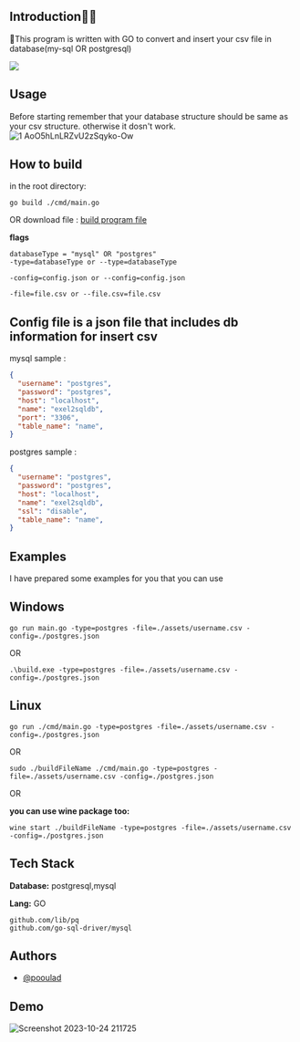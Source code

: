## Introduction👨‍💻

🚨This program is written with GO to convert and insert your csv file in database(my-sql OR postgresql) 

<a href="https://www.coffeebede.com/poulad"><img class="img-fluid" src="https://coffeebede.ir/DashboardTemplateV2/app-assets/images/banner/default-yellow.svg" /></a>
## Usage
Before starting remember that your database structure should be same as your csv structure. otherwise it dosn't work.
![1 AoO5hLnLRZvU2zSqyko-Ow](https://github.com/pooulad/csv-convertor/assets/86445458/ecbc2779-f502-47c2-8037-2430cf5c5a9f)

## How to build
in the root directory:
```
go build ./cmd/main.go
```
OR download file : [build program file](https://github.com/pooulad/csv-convertor/blob/main/main)

**flags**
```
databaseType = "mysql" OR "postgres"
-type=databaseType or --type=databaseType
```
```
-config=config.json or --config=config.json
```
```
-file=file.csv or --file.csv=file.csv
```
## Config file is a json file that includes db information for insert csv

mysql sample : 
```json
{
  "username": "postgres",
  "password": "postgres",
  "host": "localhost",
  "name": "exel2sqldb",
  "port": "3306",
  "table_name": "name",
}
```

postgres sample : 
```json
{
  "username": "postgres",
  "password": "postgres",
  "host": "localhost",
  "name": "exel2sqldb",
  "ssl": "disable",
  "table_name": "name",
}
```

## Examples

I have prepared some examples for you that you can use

## Windows
```
go run main.go -type=postgres -file=./assets/username.csv -config=./postgres.json
```
OR
```
.\build.exe -type=postgres -file=./assets/username.csv -config=./postgres.json
```

## Linux
```
go run ./cmd/main.go -type=postgres -file=./assets/username.csv -config=./postgres.json
```
OR
```
sudo ./buildFileName ./cmd/main.go -type=postgres -file=./assets/username.csv -config=./postgres.json
```
OR

**you can use wine package too:**
```
wine start ./buildFileName -type=postgres -file=./assets/username.csv -config=./postgres.json
```


## Tech Stack

**Database:** postgresql,mysql

**Lang:** GO

    github.com/lib/pq
    github.com/go-sql-driver/mysql


## Authors

- [@pooulad](https://www.github.com/pooulad)
  
## Demo

![Screenshot 2023-10-24 211725](https://github.com/pooulad/csv-2-sql-example/assets/86445458/57dd39e1-9929-4a8c-8223-6f83167d23de)

